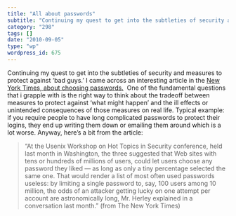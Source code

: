 ```yaml
---
title: "All about passwords"
subtitle: "Continuing my quest to get into the subtleties of security and measures to protect against ‘bad guys..."
category: "298"
tags: []
date: "2010-09-05"
type: "wp"
wordpress_id: 675
---
```

Continuing my quest to get into the subtleties of security and measures to protect against ‘bad guys.’ I came across an interesting article in the [New York Times, about choosing passwords.](http://www.nytimes.com/2010/09/05/business/05digi.html)  One of the fundamental questions that i grapple with is the right way to think about the tradeoff between measures to protect against ‘what might happen’ and the ill effects or unintended consequences of those measures on real life. Typical example: if you require people to have long complicated passwords to protect their logins, they end up writing them down or emailing them around which is a lot worse. Anyway, here’s a bit from the article:

> “At the Usenix Workshop on Hot Topics in Security conference, held last month in Washington, the three suggested that Web sites with tens or hundreds of millions of users, could let users choose any password they liked — as long as only a tiny percentage selected the same one. That would render a list of most often used passwords useless: by limiting a single password to, say, 100 users among 10 million, the odds of an attacker getting lucky on one attempt per account are astronomically long, Mr. Herley explained in a conversation last month.” (from The New York Times)